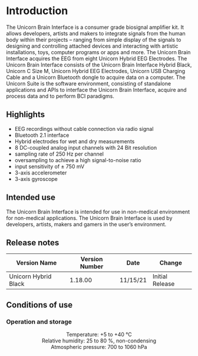 # Introduction
The Unicorn Brain Interface is a consumer grade biosignal amplifier kit. It allows developers, artists and makers to integrate signals from the human body within their projects – ranging from simple display of the signals to designing and controlling attached devices and interacting with artistic installations, toys, computer programs or apps and more. The Unicorn Brain Interface acquires the EEG from eight Unicorn Hybrid EEG Electrodes. The Unicorn Brain Interface consists of the Unicorn Brain Interface Hybrid Black, Unicorn C Size M, Unicorn Hybrid EEG Electrodes, Unicorn USB Charging Cable and a Unicorn Bluetooth dongle to acquire data on a computer. The Unicorn Suite is the software environment, consisting of standalone applications and APIs to interface the Unicorn Brain Interface, acquire and process data and to perform BCI paradigms.

## Highlights
- EEG recordings without cable connection via radio signal
- Bluetooth 2.1 interface
- Hybrid electrodes for wet and dry measurements
- 8 DC-coupled analog input channels with 24 Bit resolution
- sampling rate of 250 Hz per channel
- oversampling to achieve a high signal-to-noise ratio
- input sensitivity of ± 750 mV
- 3-axis accelerometer
- 3-axis gyroscope

## Intended use
The Unicorn Brain Interface is intended for use in non-medical environment for non-medical applications. The Unicorn Brain Interface is used by developers, artists, makers and gamers in the user’s environment.

## Release notes
|Version Name|Version Number|Date|Change|
|-|-|-|-|
|Unicorn Hybrid Black|1.18.00|11/15/21|Initial Release|

## Conditions of use
### Operation and storage
<div align="center"> Temperature: +5 to +40 °C</div>
<div align="center"> Relative humidity: 25 to 80 %, non-condensing</div>
<div align="center"> Atmospheric pressure: 700 to 1060 hPa</div>